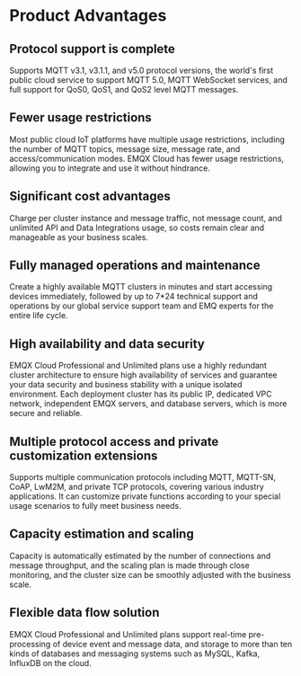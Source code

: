 # Product Advantages

## Protocol support is complete

Supports MQTT v3.1, v3.1.1, and v5.0 protocol versions, the world's first public cloud service to support MQTT 5.0, MQTT WebSocket services, and full support for QoS0, QoS1, and QoS2 level MQTT messages.

## Fewer usage restrictions

Most public cloud IoT platforms have multiple usage restrictions, including the number of MQTT topics, message size, message rate, and access/communication modes. EMQX Cloud has fewer usage restrictions, allowing you to integrate and use it without hindrance.

## Significant cost advantages

Charge per cluster instance and message traffic, not message count, and unlimited API and Data Integrations usage, so costs remain clear and manageable as your business scales.

## Fully managed operations and maintenance

Create a highly available MQTT clusters in minutes and start accessing devices immediately, followed by up to 7*24 technical support and operations by our global service support team and EMQ experts for the entire life cycle.

## High availability and data security

EMQX Cloud Professional and Unlimited plans use a highly redundant cluster architecture to ensure high availability of services and guarantee your data security and business stability with a unique isolated environment. Each deployment cluster has its public IP, dedicated VPC network, independent EMQX servers, and database servers, which is more secure and reliable.

## Multiple protocol access and private customization extensions

Supports multiple communication protocols including MQTT, MQTT-SN, CoAP, LwM2M, and private TCP protocols, covering various industry applications. It can customize private functions according to your special usage scenarios to fully meet business needs.

## Capacity estimation and scaling

Capacity is automatically estimated by the number of connections and message throughput, and the scaling plan is made through close monitoring, and the cluster size can be smoothly adjusted with the business scale.

## Flexible data flow solution

EMQX Cloud Professional and Unlimited plans support real-time pre-processing of device event and message data, and storage to more than ten kinds of databases and messaging systems such as MySQL, Kafka, InfluxDB on the cloud.